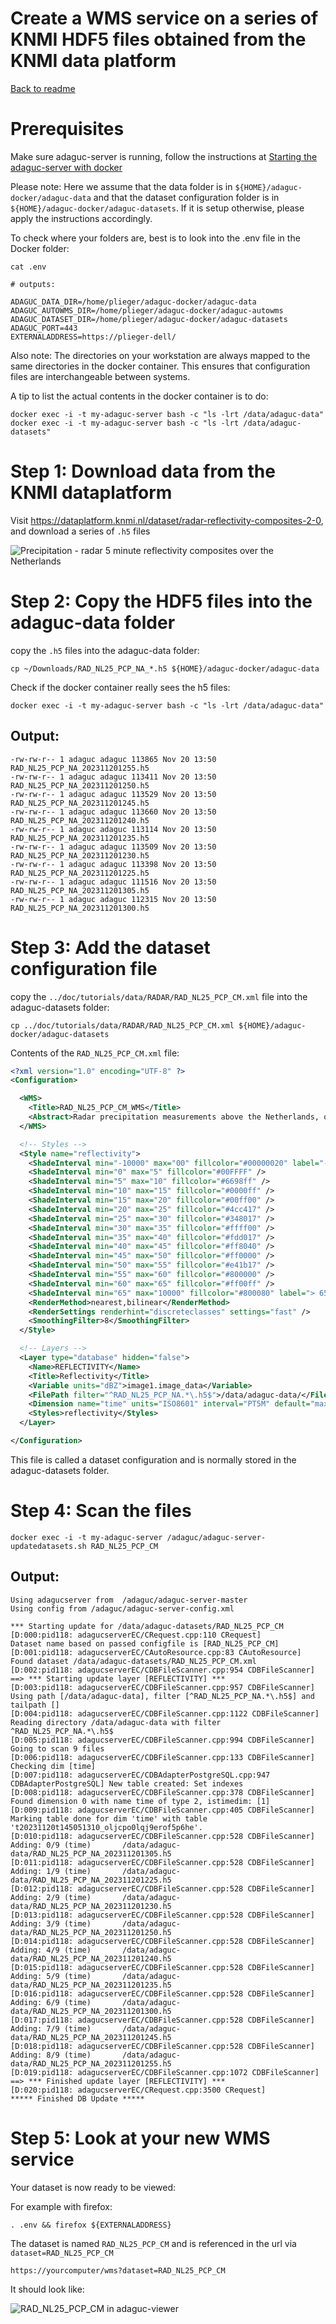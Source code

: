 Create a WMS service on a series of KNMI HDF5 files obtained from the KNMI data platform
===============================================================

[Back to readme](./Readme.md)


# Prerequisites

Make sure adaguc-server is running, follow the instructions at [Starting the adaguc-server with docker](../Running.md)

Please note: Here we assume that the data folder is in `${HOME}/adaguc-docker/adaguc-data` and that the dataset configuration folder is in `${HOME}/adaguc-docker/adaguc-datasets`. If it is setup otherwise, please apply the instructions accordingly.

To check where your folders are, best is to look into the .env file in the Docker folder:

```
cat .env

# outputs:

ADAGUC_DATA_DIR=/home/plieger/adaguc-docker/adaguc-data
ADAGUC_AUTOWMS_DIR=/home/plieger/adaguc-docker/adaguc-autowms
ADAGUC_DATASET_DIR=/home/plieger/adaguc-docker/adaguc-datasets
ADAGUC_PORT=443
EXTERNALADDRESS=https://plieger-dell/
```

Also note: The directories on your workstation are always mapped to the same directories in the docker container. This ensures that configuration files are interchangeable between systems.

A tip to list the actual contents in the docker container is to do:

```
docker exec -i -t my-adaguc-server bash -c "ls -lrt /data/adaguc-data"
docker exec -i -t my-adaguc-server bash -c "ls -lrt /data/adaguc-datasets"
``````


# Step 1: Download data from the KNMI dataplatform

Visit https://dataplatform.knmi.nl/dataset/radar-reflectivity-composites-2-0, and download a series of `.h5` files


![Precipitation - radar 5 minute reflectivity composites over the Netherlands](./data/RADAR/KDP_radar-reflectivity-composites-2-0.png)

# Step 2: Copy the HDF5 files into the adaguc-data folder

copy the `.h5` files into the adaguc-data folder:

```
cp ~/Downloads/RAD_NL25_PCP_NA_*.h5 ${HOME}/adaguc-docker/adaguc-data
```

Check if the docker container really sees the h5 files:

```
docker exec -i -t my-adaguc-server bash -c "ls -lrt /data/adaguc-data"
```

## Output:
```
-rw-rw-r-- 1 adaguc adaguc 113865 Nov 20 13:50 RAD_NL25_PCP_NA_202311201255.h5
-rw-rw-r-- 1 adaguc adaguc 113411 Nov 20 13:50 RAD_NL25_PCP_NA_202311201250.h5
-rw-rw-r-- 1 adaguc adaguc 113529 Nov 20 13:50 RAD_NL25_PCP_NA_202311201245.h5
-rw-rw-r-- 1 adaguc adaguc 113660 Nov 20 13:50 RAD_NL25_PCP_NA_202311201240.h5
-rw-rw-r-- 1 adaguc adaguc 113114 Nov 20 13:50 RAD_NL25_PCP_NA_202311201235.h5
-rw-rw-r-- 1 adaguc adaguc 113509 Nov 20 13:50 RAD_NL25_PCP_NA_202311201230.h5
-rw-rw-r-- 1 adaguc adaguc 113398 Nov 20 13:50 RAD_NL25_PCP_NA_202311201225.h5
-rw-rw-r-- 1 adaguc adaguc 111516 Nov 20 13:50 RAD_NL25_PCP_NA_202311201305.h5
-rw-rw-r-- 1 adaguc adaguc 112315 Nov 20 13:50 RAD_NL25_PCP_NA_202311201300.h5
```


# Step 3: Add the dataset configuration file


copy the `../doc/tutorials/data/RADAR/RAD_NL25_PCP_CM.xml` file into the adaguc-datasets folder:

```
cp ../doc/tutorials/data/RADAR/RAD_NL25_PCP_CM.xml ${HOME}/adaguc-docker/adaguc-datasets

```

Contents of the `RAD_NL25_PCP_CM.xml` file:

```xml
<?xml version="1.0" encoding="UTF-8" ?>
<Configuration>

  <WMS>
    <Title>RAD_NL25_PCP_CM_WMS</Title>
    <Abstract>Radar precipitation measurements above the Netherlands, on a 1.0x1.0 km grid, measurements are available in a five minute time interval. The intensity is in kg/m2/hour (mm/hour). The dataset is created from KNMI RAD_NL25_PCP_NA files. For interoperability, the original unit reflectivity in DBZ is converted to precipitation flux in kg/m2/h. The conversion from dbZ to kg/m2/h is applied with the formula R = 10^((PixelValue -109)/32).</Abstract>
  </WMS>

  <!-- Styles -->
  <Style name="reflectivity">
    <ShadeInterval min="-10000" max="00" fillcolor="#00000020" label="-"/>
    <ShadeInterval min="0" max="5" fillcolor="#00FFFF" />
    <ShadeInterval min="5" max="10" fillcolor="#6698ff" />
    <ShadeInterval min="10" max="15" fillcolor="#0000ff" />
    <ShadeInterval min="15" max="20" fillcolor="#00ff00" />
    <ShadeInterval min="20" max="25" fillcolor="#4cc417" />
    <ShadeInterval min="25" max="30" fillcolor="#348017" />
    <ShadeInterval min="30" max="35" fillcolor="#ffff00" />
    <ShadeInterval min="35" max="40" fillcolor="#fdd017" />
    <ShadeInterval min="40" max="45" fillcolor="#ff8040" />
    <ShadeInterval min="45" max="50" fillcolor="#ff0000" />
    <ShadeInterval min="50" max="55" fillcolor="#e41b17" />
    <ShadeInterval min="55" max="60" fillcolor="#800000" />
    <ShadeInterval min="60" max="65" fillcolor="#ff00ff" />
    <ShadeInterval min="65" max="10000" fillcolor="#800080" label="> 65" />
    <RenderMethod>nearest,bilinear</RenderMethod>
    <RenderSettings renderhint="discreteclasses" settings="fast" />
    <SmoothingFilter>8</SmoothingFilter>
  </Style>

  <!-- Layers -->
  <Layer type="database" hidden="false">
    <Name>REFLECTIVITY</Name>
    <Title>Reflectivity</Title>
    <Variable units="dBZ">image1.image_data</Variable>
    <FilePath filter="^RAD_NL25_PCP_NA.*\.h5$">/data/adaguc-data/</FilePath>
    <Dimension name="time" units="ISO8601" interval="PT5M" default="max">time</Dimension>
    <Styles>reflectivity</Styles>
  </Layer>

</Configuration>
```

This file is called a dataset configuration and is normally stored in the adaguc-datasets folder.

# Step 4: Scan the files

```
docker exec -i -t my-adaguc-server /adaguc/adaguc-server-updatedatasets.sh RAD_NL25_PCP_CM
```

## Output:
```
Using adagucserver from  /adaguc/adaguc-server-master
Using config from /adaguc/adaguc-server-config.xml

*** Starting update for /data/adaguc-datasets/RAD_NL25_PCP_CM
[D:000:pid118: adagucserverEC/CRequest.cpp:110 CRequest]                        Dataset name based on passed configfile is [RAD_NL25_PCP_CM]
[D:001:pid118: adagucserverEC/CAutoResource.cpp:83 CAutoResource]               Found dataset /data/adaguc-datasets/RAD_NL25_PCP_CM.xml
[D:002:pid118: adagucserverEC/CDBFileScanner.cpp:954 CDBFileScanner]              ==> *** Starting update layer [REFLECTIVITY] ***
[D:003:pid118: adagucserverEC/CDBFileScanner.cpp:957 CDBFileScanner]            Using path [/data/adaguc-data], filter [^RAD_NL25_PCP_NA.*\.h5$] and tailpath []
[D:004:pid118: adagucserverEC/CDBFileScanner.cpp:1122 CDBFileScanner]           Reading directory /data/adaguc-data with filter ^RAD_NL25_PCP_NA.*\.h5$
[D:005:pid118: adagucserverEC/CDBFileScanner.cpp:994 CDBFileScanner]            Going to scan 9 files
[D:006:pid118: adagucserverEC/CDBFileScanner.cpp:133 CDBFileScanner]            Checking dim [time]
[D:007:pid118: adagucserverEC/CDBAdapterPostgreSQL.cpp:947 CDBAdapterPostgreSQL] New table created: Set indexes
[D:008:pid118: adagucserverEC/CDBFileScanner.cpp:378 CDBFileScanner]            Found dimension 0 with name time of type 2, istimedim: [1]
[D:009:pid118: adagucserverEC/CDBFileScanner.cpp:405 CDBFileScanner]            Marking table done for dim 'time' with table 't20231120t145051310_oljcpo0lqj9erof5p6he'.
[D:010:pid118: adagucserverEC/CDBFileScanner.cpp:528 CDBFileScanner]            Adding: 0/9 (time)       /data/adaguc-data/RAD_NL25_PCP_NA_202311201305.h5
[D:011:pid118: adagucserverEC/CDBFileScanner.cpp:528 CDBFileScanner]            Adding: 1/9 (time)       /data/adaguc-data/RAD_NL25_PCP_NA_202311201225.h5
[D:012:pid118: adagucserverEC/CDBFileScanner.cpp:528 CDBFileScanner]            Adding: 2/9 (time)       /data/adaguc-data/RAD_NL25_PCP_NA_202311201230.h5
[D:013:pid118: adagucserverEC/CDBFileScanner.cpp:528 CDBFileScanner]            Adding: 3/9 (time)       /data/adaguc-data/RAD_NL25_PCP_NA_202311201250.h5
[D:014:pid118: adagucserverEC/CDBFileScanner.cpp:528 CDBFileScanner]            Adding: 4/9 (time)       /data/adaguc-data/RAD_NL25_PCP_NA_202311201240.h5
[D:015:pid118: adagucserverEC/CDBFileScanner.cpp:528 CDBFileScanner]            Adding: 5/9 (time)       /data/adaguc-data/RAD_NL25_PCP_NA_202311201235.h5
[D:016:pid118: adagucserverEC/CDBFileScanner.cpp:528 CDBFileScanner]            Adding: 6/9 (time)       /data/adaguc-data/RAD_NL25_PCP_NA_202311201300.h5
[D:017:pid118: adagucserverEC/CDBFileScanner.cpp:528 CDBFileScanner]            Adding: 7/9 (time)       /data/adaguc-data/RAD_NL25_PCP_NA_202311201245.h5
[D:018:pid118: adagucserverEC/CDBFileScanner.cpp:528 CDBFileScanner]            Adding: 8/9 (time)       /data/adaguc-data/RAD_NL25_PCP_NA_202311201255.h5
[D:019:pid118: adagucserverEC/CDBFileScanner.cpp:1072 CDBFileScanner]             ==> *** Finished update layer [REFLECTIVITY] ***
[D:020:pid118: adagucserverEC/CRequest.cpp:3500 CRequest]                       ***** Finished DB Update *****
```

# Step 5: Look at your new WMS service

Your dataset is now ready to be viewed:

For example with firefox:
```
. .env && firefox ${EXTERNALADDRESS}
```

The dataset is named `RAD_NL25_PCP_CM` and is referenced in the url via `dataset=RAD_NL25_PCP_CM`


```
https://yourcomputer/wms?dataset=RAD_NL25_PCP_CM
```

It should look like: 


![RAD_NL25_PCP_CM in adaguc-viewer](./data/RADAR/KDP_radar-reflectivity-composites-2-0-in-adaguc-viewer.png)

